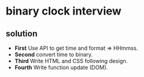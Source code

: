 # binary clock interview

## **solution**

- **First** Use API to get time and format => HHmmss.
- **Second** convert time to binary.
- **Third** Write HTML and CSS following design.
- **Fourth** Write function update (DOM).
